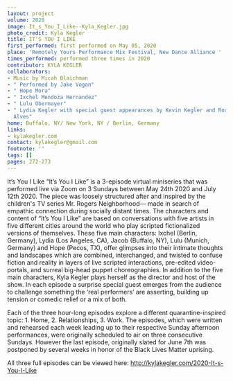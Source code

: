 ```yaml
---
layout: project
volume: 2020
image: It_s_You_I_Like--Kyla_Kegler.jpg
photo_credit: Kyla Kegler
title: IT'S YOU I LIKE
first_performed: first performed on May 05, 2020
place: 'Remotely Yours Performance Mix Festival, New Dance Alliance '
times_performed: performed three times in 2020
contributor: KYLA KEGLER
collaborators:
- Music by Micah Blaichman
- " Performed by Jake Vogan"
- " Hope Mora"
- " Ixchel Mendoza Hernandez"
- " Lulu Obermayer"
- " Lydia Kegler with special guest appearances by Kevin Kegler and Rodrigo Garcia
  Alves"
home: Buffalo, NY/ New York, NY / Berlin, Germany
links:
- kylakegler.com
contact: kylakegler@gmail.com
footnote: ''
tags: []
pages: 272-273
---
```




It’s You I Like 
“It’s You I Like” is a 3-episode virtual miniseries that was performed live via Zoom on 3 Sundays between May 24th 2020 and July 12th 2020. The piece was loosely structured after and inspired by the children's TV series Mr. Rogers Neighborhood— made in search of empathic connection during socially distant times. The characters and content of “It’s You I Like” are based on conversations with five artists in five different cities around the world who play scripted fictionalized versions of themselves. These five main characters: Ixchel (Berlin, Germany), Lydia (Los Angeles, CA), Jacob (Buffalo, NY), Lulu (Munich, Germany) and Hope (Pecos, TX), offer glimpses into their intimate thoughts and landscapes which are combined, interchanged, and twisted to confuse fiction and reality in layers of live scripted interactions, pre-edited video-portals, and surreal big-head puppet choreographies. In addition to the five main characters, Kyla Kegler plays herself as the director and host of the show. In each episode a surprise special guest emerges from the audience to challenge something the ‘real performers’ are asserting, building up tension or comedic relief or a mix of both. 

Each of the three hour-long episodes explore a different quarantine-inspired topic: 1. Home, 2. Relationships, 3. Work. The episodes, which were written and rehearsed each week leading up to their respective Sunday afternoon performances, were originally scheduled to air on three consecutive Sundays. However the last episode, originally slated for June 7th was postponed by several weeks in honor of the Black Lives Matter uprising. 

All three full episodes can be viewed here: http://kylakegler.com/2020-It-s-You-I-Like


